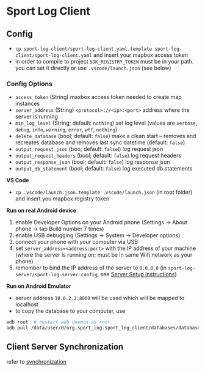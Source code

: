 # Sport Log Client

## Config

* `cp sport-log-client/sport-log-client.yaml.template sport-log-client/sport-log-client.yaml` and insert your mapbox access token
* in order to compile to project `SDK_REGISTRY_TOKEN` must be in your path. you can set it directly or use `.vscode/launch.json` (see below)

### Config Options
* `access_token` (String) maxbox access token needed to create map instances
* `server_address` (String) `<protocol>://<ip>:<port>` address where the server is running
* `min_log_level` (String; default: `nothing`) set log level (values are `verbose`, `debug`, `info`, `warning`, `error`, `wtf`, `nothing`)
* `delete_database` (bool; default: `false`) make a clean start – removes and recreates database and removes last sync datetime (default: `false`)
* `output_request_json` (boo; default: `false`l) log request json
* `output_request_headers` (bool; default: `false`) log request headers
* `output_response_json` (bool; default: `false`) log response json
* `output_db_statement` (bool; default: `false`) log executed db statements

**VS Code**

* `cp .vscode/launch.json.template .vscode/launch.json` (in root folder) and insert you mapbox registry token

**Run on real Android device**

1. enable Developer Options on your Android phone (Settings &#8594; About phone &#8594; tap Build number 7 times)
2. enable USB debugging (Settings &#8594; System &#8594; Developer options)
3. connect your phone with your computer via USB
4. set `server_address=<address:port>` with the IP address of your machine (where the server is running on; must be in same Wifi network as your phone)
5. remember to bind the IP address of the server to `0.0.0.0` (in `sport-log-server/sport-log-server-config`, see [Server Setup instructions](../sport-log-server/README.md))

**Run on Android Emulator**

* server address `10.0.2.2:8000` will be used which will be mapped to localhost
* to copy the database to your computer, use
```bash
adb root  # restart adb daemon as root
adb pull /data/user/0/org.sport_log.sport_log_client/databases/database.sqlite <folder> # pull file to local storage
```

## Client Server Synchronization

refer to [synchronization](../SYNCHRONIZATION.md)
